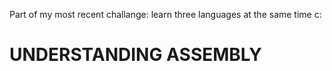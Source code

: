 Part of my most recent challange: learn three languages at the same time c:


# UNDERSTANDING ASSEMBLY

